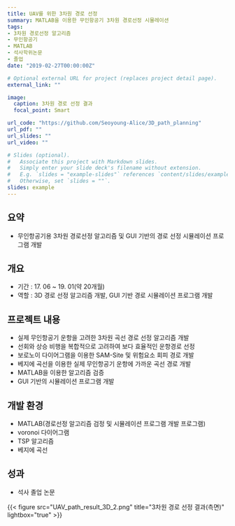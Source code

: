 ```yaml
---
title: UAV를 위한 3차원 경로 선정
summary: MATLAB을 이용한 무인항공기 3차원 경로선정 시뮬레이션
tags:
- 3차원 경로선정 알고리즘
- 무인항공기
- MATLAB
- 석사학위논문
- 졸업
date: "2019-02-27T00:00:00Z"

# Optional external URL for project (replaces project detail page).
external_link: ""

image:
  caption: 3차원 경로 선정 결과
  focal_point: Smart

url_code: "https://github.com/Seoyoung-Alice/3D_path_planning"
url_pdf: ""
url_slides: ""
url_video: ""

# Slides (optional).
#   Associate this project with Markdown slides.
#   Simply enter your slide deck's filename without extension.
#   E.g. `slides = "example-slides"` references `content/slides/example-slides.md`.
#   Otherwise, set `slides = ""`.
slides: example
---
```


##	요약
- 무인항공기용 3차원 경로선정 알고리즘 및 GUI 기반의 경로 선정 시뮬레이션 프로그램 개발

##	개요
- 기간 : 17. 06 ~ 19. 01(약 20개월)
- 역할 : 3D 경로 선정 알고리즘 개발, GUI 기반 경로 시뮬레이션 프로그램 개발

##	프로젝트 내용
- 실제 무인항공기 운항을 고려한 3차원 곡선 경로 선정 알고리즘 개발
- 선회와 상승 비행을 복합적으로 고려하여 보다 효율적인 운항경로 선정
- 보로노이 다이어그램을 이용한 SAM-Site 및 위험요소 회피 경로 개발
- 베지에 곡선을 이용한 실제 무인항공기 운항에 가까운 곡선 경로 개발
- MATLAB을 이용한 알고리즘 검증
- GUI 기반의 시뮬레이션 프로그램 개발

##	개발 환경
- MATLAB(경로선정 알고리즘 검정 및 시뮬레이션 프로그램 개발 프로그램)
- voronoi 다이어그램
- TSP 알고리즘
- 베지에 곡선

##	성과
- 석사 졸업 논문

{{< figure src="UAV_path_result_3D_2.png" title="3차원 경로 선정 결과(측면)" lightbox="true" >}}